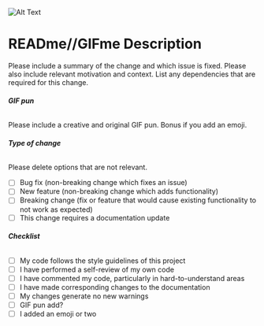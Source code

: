 ![Alt Text](https://media.giphy.com/media/2UtegbQgkGyQOjMSko/giphy.gif)
# **READme//GIFme Description**

Please include a summary of the change and which issue is fixed. Please also include relevant motivation and context. List any dependencies that are required for this change.

###### **GIF pun**
Please include a creative and original GIF pun. Bonus if you add an emoji.

###### **Type of change**
Please delete options that are not relevant.

- [ ] Bug fix (non-breaking change which fixes an issue)
- [ ] New feature (non-breaking change which adds functionality)
- [ ] Breaking change (fix or feature that would cause existing functionality to not work as expected)
- [ ] This change requires a documentation update

###### **Checklist**

- [ ] My code follows the style guidelines of this project
- [ ] I have performed a self-review of my own code
- [ ] I have commented my code, particularly in hard-to-understand areas
- [ ] I have made corresponding changes to the documentation
- [ ] My changes generate no new warnings
- [ ] GIF pun add?
- [ ] I added an emoji or two
